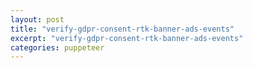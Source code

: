 ```yaml
---
layout: post
title: "verify-gdpr-consent-rtk-banner-ads-events"
excerpt: "verify-gdpr-consent-rtk-banner-ads-events"
categories: puppeteer
---
```

<script src="https://www.googletagservices.com/tag/js/gpt.js"></script>
<script>
    googletag = window.googletag = window.googletag || {};
    googletag.cmd = googletag.cmd || [];
googletag.cmd.push(() => {
googletag.pubads();
})
</script>
<br>
<div class="apester-media" data-media-id="5cdbdb87fd3c1b3b9aeb62f5" height="354"></div><script 
async src="https://static.apester.com/js/sdk/latest/apester-sdk.js"></script>
<br>
